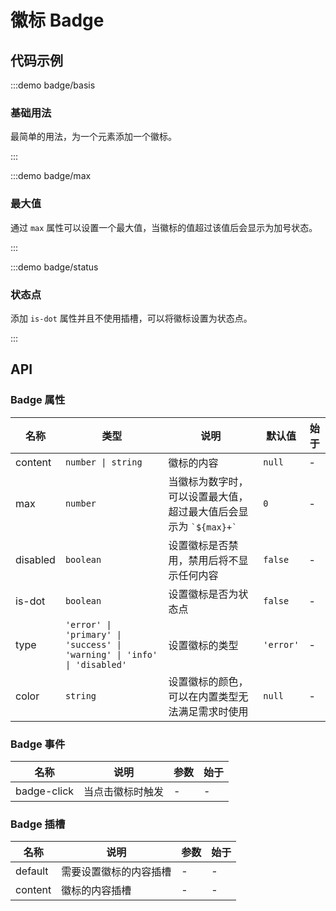# 徽标 Badge

## 代码示例

:::demo badge/basis

### 基础用法

最简单的用法，为一个元素添加一个徽标。

:::

:::demo badge/max

### 最大值

通过 `max` 属性可以设置一个最大值，当徽标的值超过该值后会显示为加号状态。

:::

:::demo badge/status

### 状态点

添加 `is-dot` 属性并且不使用插槽，可以将徽标设置为状态点。

:::

## API

### Badge 属性

| 名称     | 类型                                                                     | 说明                                                                 | 默认值    | 始于 |
| -------- | ------------------------------------------------------------------------ | -------------------------------------------------------------------- | --------- | ---- |
| content  | `number \| string`                                                       | 徽标的内容                                                           | `null`    | -    |
| max      | `number`                                                                 | 当徽标为数字时，可以设置最大值，超过最大值后会显示为 `` `${max}+` `` | `0`       | -    |
| disabled | `boolean`                                                                | 设置徽标是否禁用，禁用后将不显示任何内容                             | `false`   | -    |
| is-dot   | `boolean`                                                                | 设置徽标是否为状态点                                                 | `false`   | -    |
| type     | `'error' \| 'primary' \| 'success' \| 'warning' \| 'info' \| 'disabled'` | 设置徽标的类型                                                       | `'error'` | -    |
| color    | `string`                                                                 | 设置徽标的颜色，可以在内置类型无法满足需求时使用                     | `null`    | -    |

### Badge 事件

| 名称        | 说明             | 参数 | 始于 |
| ----------- | ---------------- | ---- | ---- |
| badge-click | 当点击徽标时触发 | -    | -    |

### Badge 插槽

| 名称    | 说明                   | 参数 | 始于 |
| ------- | ---------------------- | ---- | ---- |
| default | 需要设置徽标的内容插槽 | -    | -    |
| content | 徽标的内容插槽         | -    | -    |
